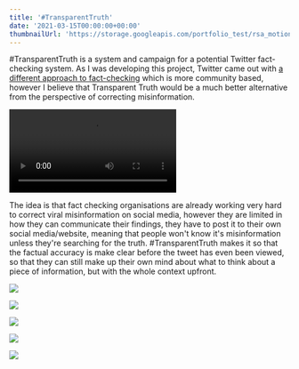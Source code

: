 ```yaml
---
title: '#TransparentTruth'
date: '2021-03-15T00:00:00+00:00'
thumbnailUrl: 'https://storage.googleapis.com/portfolio_test/rsa_motion/Portfolio_Hero.png'
---
```


#TransparentTruth is a system and campaign for a potential Twitter fact-checking system. As I was developing this project, Twitter came out with [a different approach to fact-checking](https://help.twitter.com/en/using-twitter/birdwatch) which is more community based, however I believe that Transparent Truth would be a much better alternative from the perspective of correcting misinformation. 

<video controls="controls">
	<source src="https://storage.googleapis.com/portfolio_test/rsa_motion/output%202.mp4">
		Your browser does not support HTML5 video, sorry!
</video>

The idea is that fact checking organisations are already working very hard to correct viral misinformation on social media, however they are limited in how they can communicate their findings, they have to post it to their own social media/website, meaning that people won't know it's misinformation unless they're searching for the truth. #TransparentTruth makes it so that the factual accuracy is make clear before the tweet has even been viewed, so that they can still make up their own mind about what to think about a piece of information, but with the whole context upfront. 

![](https://storage.googleapis.com/portfolio_test/rsa_motion/TT_Board2.png)

![](https://storage.googleapis.com/portfolio_test/rsa_motion/TT_Board3.png)

![](https://storage.googleapis.com/portfolio_test/rsa_motion/TT_Board4.png)

![](https://storage.googleapis.com/portfolio_test/rsa_motion/TT_Board5.png)

![](https://storage.googleapis.com/portfolio_test/rsa_motion/TT_Board6.png)